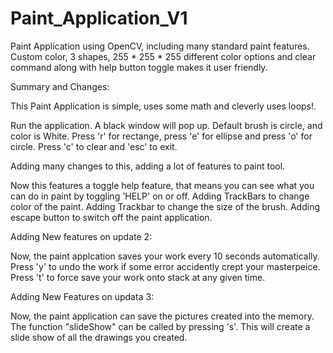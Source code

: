 # Paint_Application_V1
Paint Application using OpenCV, including many standard paint features. Custom color, 3 shapes, 255 * 255 * 255 different color options and clear command along with help button toggle makes it user friendly.

Summary and Changes:

This Paint Application is simple, uses some math and cleverly uses loops!.

Run the application. A black window will pop up.
Default brush is circle, and color is White.
Press 'r' for rectange, press 'e' for ellipse and press 'o' for circle.
Press 'c' to clear and 'esc' to exit.


Adding many changes to this, adding a lot of features to paint tool.

Now this features a toggle help feature, that means you can see what you can do in paint by toggling 'HELP' on or off.
Adding TrackBars to change color of the paint.
Adding Trackbar to change the size of the brush.
Adding escape button to switch off the paint application.

Adding New features on update 2:

Now, the paint applcation saves your work every 10 seconds automatically.
Press 'y' to undo the work if some error accidently crept your masterpeice.
Press 't' to force save your work onto stack at any given time.

Adding New Features on updata 3:

Now, the paint application can save the pictures created into the memory.
The function "slideShow" can be called by pressing 's'. This will create a slide show of all the drawings you created.
